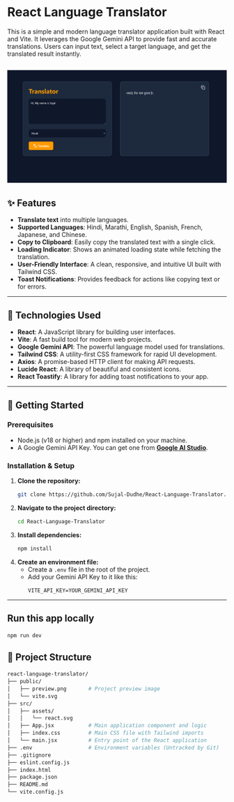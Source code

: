 # React Language Translator

This is a simple and modern language translator application built with React and Vite. It leverages the Google Gemini API to provide fast and accurate translations. Users can input text, select a target language, and get the translated result instantly.

![React Language Translator Preview](./public/preview.png)
---

## ✨ Features

* **Translate text** into multiple languages.
* **Supported Languages**: Hindi, Marathi, English, Spanish, French, Japanese, and Chinese.
* **Copy to Clipboard**: Easily copy the translated text with a single click.
* **Loading Indicator**: Shows an animated loading state while fetching the translation.
* **User-Friendly Interface**: A clean, responsive, and intuitive UI built with Tailwind CSS.
* **Toast Notifications**: Provides feedback for actions like copying text or for errors.

---

## 🚀 Technologies Used

* **React**: A JavaScript library for building user interfaces.
* **Vite**: A fast build tool for modern web projects.
* **Google Gemini API**: The powerful language model used for translations.
* **Tailwind CSS**: A utility-first CSS framework for rapid UI development.
* **Axios**: A promise-based HTTP client for making API requests.
* **Lucide React**: A library of beautiful and consistent icons.
* **React Toastify**: A library for adding toast notifications to your app.

---

## 🏁 Getting Started

### Prerequisites

* Node.js (v18 or higher) and npm installed on your machine.
* A Google Gemini API Key. You can get one from **[Google AI Studio](https://ai.google.dev/)**.

### Installation & Setup

1.  **Clone the repository:**
    ```bash
    git clone https://github.com/Sujal-Dudhe/React-Language-Translator.git
    ```
2.  **Navigate to the project directory:**
    ```bash
    cd React-Language-Translator
    ```
3.  **Install dependencies:**
    ```bash
    npm install
    ```
4.  **Create an environment file:**
    * Create a `.env` file in the root of the project.
    * Add your Gemini API Key to it like this:
        ```env
        VITE_API_KEY=YOUR_GEMINI_API_KEY
        ```

---

## Run this app locally

```bash
npm run dev
```

## 📂 Project Structure
```bash
react-language-translator/
├── public/
│   ├── preview.png       # Project preview image
│   └── vite.svg
├── src/
│   ├── assets/
│   │   └── react.svg
│   ├── App.jsx           # Main application component and logic
│   ├── index.css         # Main CSS file with Tailwind imports
│   └── main.jsx          # Entry point of the React application
├── .env                  # Environment variables (Untracked by Git)
├── .gitignore
├── eslint.config.js
├── index.html
├── package.json
├── README.md
└── vite.config.js
```
